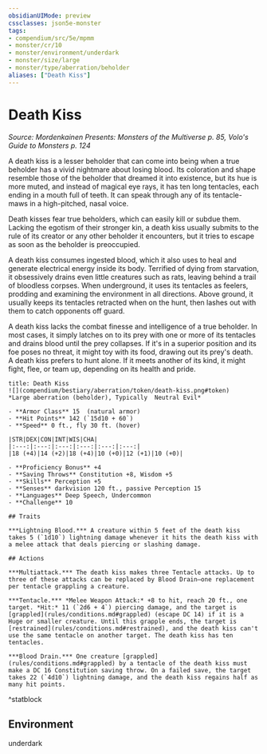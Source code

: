 ```yaml
---
obsidianUIMode: preview
cssclasses: json5e-monster
tags:
- compendium/src/5e/mpmm
- monster/cr/10
- monster/environment/underdark
- monster/size/large
- monster/type/aberration/beholder
aliases: ["Death Kiss"]
---
```

# Death Kiss
*Source: Mordenkainen Presents: Monsters of the Multiverse p. 85, Volo's Guide to Monsters p. 124*  

A death kiss is a lesser beholder that can come into being when a true beholder has a vivid nightmare about losing blood. Its coloration and shape resemble those of the beholder that dreamed it into existence, but its hue is more muted, and instead of magical eye rays, it has ten long tentacles, each ending in a mouth full of teeth. It can speak through any of its tentacle-maws in a high-pitched, nasal voice.

Death kisses fear true beholders, which can easily kill or subdue them. Lacking the egotism of their stronger kin, a death kiss usually submits to the rule of its creator or any other beholder it encounters, but it tries to escape as soon as the beholder is preoccupied.

A death kiss consumes ingested blood, which it also uses to heal and generate electrical energy inside its body. Terrified of dying from starvation, it obsessively drains even little creatures such as rats, leaving behind a trail of bloodless corpses. When underground, it uses its tentacles as feelers, prodding and examining the environment in all directions. Above ground, it usually keeps its tentacles retracted when on the hunt, then lashes out with them to catch opponents off guard.

A death kiss lacks the combat finesse and intelligence of a true beholder. In most cases, it simply latches on to its prey with one or more of its tentacles and drains blood until the prey collapses. If it's in a superior position and its foe poses no threat, it might toy with its food, drawing out its prey's death. A death kiss prefers to hunt alone. If it meets another of its kind, it might fight, flee, or team up, depending on its health and pride.

```ad-statblock
title: Death Kiss
![](compendium/bestiary/aberration/token/death-kiss.png#token)
*Large aberration (beholder), Typically  Neutral Evil*

- **Armor Class** 15  (natural armor)
- **Hit Points** 142 (`15d10 + 60`)
- **Speed** 0 ft., fly 30 ft. (hover)

|STR|DEX|CON|INT|WIS|CHA|
|:---:|:---:|:---:|:---:|:---:|:---:|
|18 (+4)|14 (+2)|18 (+4)|10 (+0)|12 (+1)|10 (+0)|

- **Proficiency Bonus** +4
- **Saving Throws** Constitution +8, Wisdom +5
- **Skills** Perception +5
- **Senses** darkvision 120 ft., passive Perception 15
- **Languages** Deep Speech, Undercommon
- **Challenge** 10

## Traits

***Lightning Blood.*** A creature within 5 feet of the death kiss takes 5 (`1d10`) lightning damage whenever it hits the death kiss with a melee attack that deals piercing or slashing damage.

## Actions

***Multiattack.*** The death kiss makes three Tentacle attacks. Up to three of these attacks can be replaced by Blood Drain—one replacement per tentacle grappling a creature.

***Tentacle.*** *Melee Weapon Attack:* +8 to hit, reach 20 ft., one target. *Hit:* 11 (`2d6 + 4`) piercing damage, and the target is [grappled](rules/conditions.md#grappled) (escape DC 14) if it is a Huge or smaller creature. Until this grapple ends, the target is [restrained](rules/conditions.md#restrained), and the death kiss can't use the same tentacle on another target. The death kiss has ten tentacles.

***Blood Drain.*** One creature [grappled](rules/conditions.md#grappled) by a tentacle of the death kiss must make a DC 16 Constitution saving throw. On a failed save, the target takes 22 (`4d10`) lightning damage, and the death kiss regains half as many hit points.
```
^statblock

## Environment

underdark